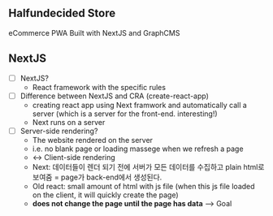 ## Halfundecided Store

eCommerce PWA Built with NextJS and GraphCMS

## NextJS
- [ ] NextJS? 
  + React framework with the specific rules 
- [ ] Difference between NextJS and CRA (create-react-app)
  + creating react app using Next framwork and automatically call a server (which is a server for the front-end. interesting!)
  + Next runs on a server 
- [ ] Server-side rendering? 
  + The website rendered on the server 
  + i.e. no blank page or loading massege when we refresh a page 
  + <-> Client-side rendering
  + Next: 데이터들이 렌더 되기 전에 서버가 모든 데이터를 수집하고 plain html로 보여줌 = page가 back-end에서 생성된다. 
  + Old react: small amount of html with js file (when this js file loaded on the client, it will quickly create the page)
  + **does not change the page until the page has data** --> Goal

